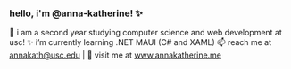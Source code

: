 ### hello, i'm @anna-katherine! ✨
🍓 i am a second year studying computer science and web development at usc!
✨ i’m currently learning .NET MAUI (C# and XAML)
📫 reach me at annakath@usc.edu | 🤗 visit me at www.annakatherine.me



<!--
**anna-katherine/anna-katherine** is a ✨ _special_ ✨ repository because its `README.md` (this file) appears on your GitHub profile.

Here are some ideas to get you started:

- 🔭 I’m currently working on ...
- ✨ I’m currently learning ...
- 👯 I’m looking to collaborate on ...
- 🤔 I’m looking for help with ...
- 💬 Ask me about ...
- 📫 How to reach me: ...
- 😄 Pronouns: ...
- ⚡ Fun fact: ...
-->
